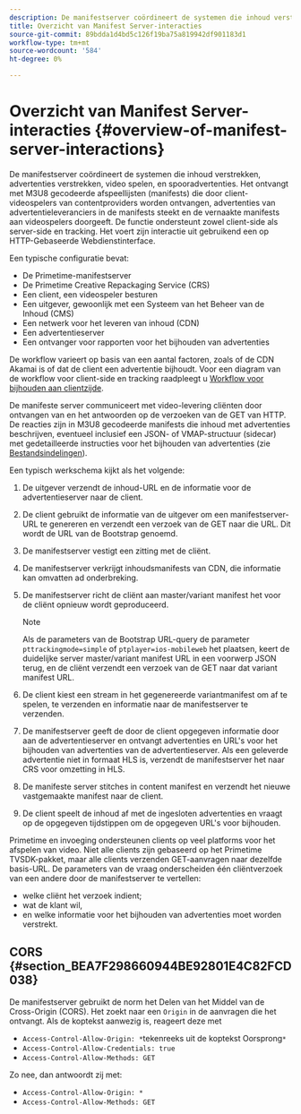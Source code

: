 ```yaml
---
description: De manifestserver coördineert de systemen die inhoud verstrekken, advertenties verstrekken, video spelen, en spooradvertenties. Het ontvangt met M3U8 gecodeerde afspeellijsten (manifests) die door client-videospelers van contentproviders worden ontvangen, advertenties van advertentieleveranciers in de manifests steekt en de vernaakte manifests aan videospelers doorgeeft. De functie ondersteunt zowel client-side als server-side en tracking. Het voert zijn interactie uit gebruikend een op HTTP-Gebaseerde Webdienstinterface.
title: Overzicht van Manifest Server-interacties
source-git-commit: 89bdda1d4bd5c126f19ba75a819942df901183d1
workflow-type: tm+mt
source-wordcount: '584'
ht-degree: 0%

---
```



# Overzicht van Manifest Server-interacties {#overview-of-manifest-server-interactions}

De manifestserver coördineert de systemen die inhoud verstrekken, advertenties verstrekken, video spelen, en spooradvertenties. Het ontvangt met M3U8 gecodeerde afspeellijsten (manifests) die door client-videospelers van contentproviders worden ontvangen, advertenties van advertentieleveranciers in de manifests steekt en de vernaakte manifests aan videospelers doorgeeft. De functie ondersteunt zowel client-side als server-side en tracking. Het voert zijn interactie uit gebruikend een op HTTP-Gebaseerde Webdienstinterface.

Een typische configuratie bevat:

* De Primetime-manifestserver
* De Primetime Creative Repackaging Service (CRS)
* Een client, een videospeler besturen
* Een uitgever, gewoonlijk met een Systeem van het Beheer van de Inhoud (CMS)
* Een netwerk voor het leveren van inhoud (CDN)
* Een advertentieserver
* Een ontvanger voor rapporten voor het bijhouden van advertenties

De workflow varieert op basis van een aantal factoren, zoals of de CDN Akamai is of dat de client een advertentie bijhoudt. Voor een diagram van de workflow voor client-side en tracking raadpleegt u [Workflow voor bijhouden aan clientzijde](/help/primetime-ad-insertion/~old-msapi-topics/ms-at-effectiveness/notvsdk-csat-overview.md#section_cst_flow).

De manifeste server communiceert met video-levering cliënten door ontvangen van en het antwoorden op de verzoeken van de GET van HTTP. De reacties zijn in M3U8 gecodeerde manifests die inhoud met advertenties beschrijven, eventueel inclusief een JSON- of VMAP-structuur (sidecar) met gedetailleerde instructies voor het bijhouden van advertenties (zie [Bestandsindelingen](/help/primetime-ad-insertion/~old-msapi-topics/ms-list-file-formats/ms-api-file-formats.md)).

Een typisch werkschema kijkt als het volgende:

1. De uitgever verzendt de inhoud-URL en de informatie voor de advertentieserver naar de client.
1. De client gebruikt de informatie van de uitgever om een manifestserver-URL te genereren en verzendt een verzoek van de GET naar die URL. Dit wordt de URL van de Bootstrap genoemd.
1. De manifestserver vestigt een zitting met de cliënt.
1. De manifestserver verkrijgt inhoudsmanifests van CDN, die informatie kan omvatten ad onderbreking.
1. De manifestserver richt de cliënt aan master/variant manifest het voor de cliënt opnieuw wordt geproduceerd.

   >[!NOTE]
   >
   >Als de parameters van de Bootstrap URL-query de parameter `pttrackingmode=simple` of `ptplayer=ios-mobileweb` het plaatsen, keert de duidelijke server master/variant manifest URL in een voorwerp JSON terug, en de cliënt verzendt een verzoek van de GET naar dat variant manifest URL.

1. De client kiest een stream in het gegenereerde variantmanifest om af te spelen, te verzenden en informatie naar de manifestserver te verzenden.
1. De manifestserver geeft de door de client opgegeven informatie door aan de advertentieserver en ontvangt advertenties en URL&#39;s voor het bijhouden van advertenties van de advertentieserver. Als een geleverde advertentie niet in formaat HLS is, verzendt de manifestserver het naar CRS voor omzetting in HLS.
1. De manifeste server stitches in content manifest en verzendt het nieuwe vastgemaakte manifest naar de client.
1. De client speelt de inhoud af met de ingesloten advertenties en vraagt op de opgegeven tijdstippen om de opgegeven URL&#39;s voor bijhouden.

Primetime en invoeging ondersteunen clients op veel platforms voor het afspelen van video. Niet alle clients zijn gebaseerd op het Primetime TVSDK-pakket, maar alle clients verzenden GET-aanvragen naar dezelfde basis-URL. De parameters van de vraag onderscheiden één cliëntverzoek van een andere door de manifestserver te vertellen:

* welke cliënt het verzoek indient;
* wat de klant wil,
* en welke informatie voor het bijhouden van advertenties moet worden verstrekt.

## CORS {#section_BEA7F298660944BE92801E4C82FCD038}

De manifestserver gebruikt de norm het Delen van het Middel van de Cross-Origin (CORS). Het zoekt naar een `Origin` in de aanvragen die het ontvangt. Als de koptekst aanwezig is, reageert deze met

* `Access-Control-Allow-Origin: *`tekenreeks uit de koptekst Oorsprong`*`
* `Access-Control-Allow-Credentials: true`
* `Access-Control-Allow-Methods: GET`

Zo nee, dan antwoordt zij met:

* `Access-Control-Allow-Origin: *`
* `Access-Control-Allow-Methods: GET`